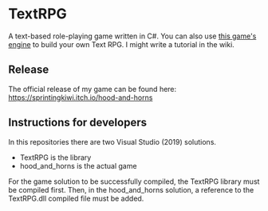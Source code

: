 # TextRPG

A text-based role-playing game written in C#. You can also use [this game's engine](https://github.com/sprintingkiwi/TextRPG/blob/main/TextRPG.cs) to build your own Text RPG.
I might write a tutorial in the wiki.

## Release
The official release of my game can be found here: https://sprintingkiwi.itch.io/hood-and-horns

## Instructions for developers
In this repositories there are two Visual Studio (2019) solutions.
* TextRPG is the library
* hood_and_horns is the actual game

For the game solution to be successfully compiled, the TextRPG library must be compiled first. Then, in the hood_and_horns solution, a reference to the TextRPG.dll compiled file must be added.
